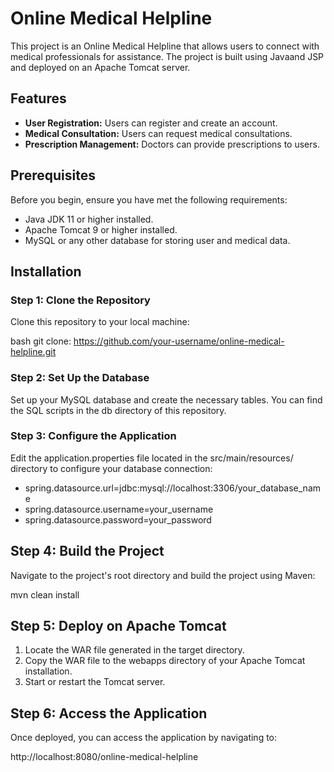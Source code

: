 # Online Medical Helpline

This project is an Online Medical Helpline that allows users to connect with medical professionals for assistance. The project is built using Javaand JSP and deployed on an Apache Tomcat server.

## Features

- **User Registration:** Users can register and create an account.
- **Medical Consultation:** Users can request medical consultations.
- **Prescription Management:** Doctors can provide prescriptions to users.

## Prerequisites

Before you begin, ensure you have met the following requirements:

- Java JDK 11 or higher installed.
- Apache Tomcat 9 or higher installed.
- MySQL or any other database for storing user and medical data.

## Installation

### Step 1: Clone the Repository

Clone this repository to your local machine:

bash
git clone: https://github.com/your-username/online-medical-helpline.git

### Step 2: Set Up the Database


Set up your MySQL database and create the necessary tables. You can find the SQL scripts in the db directory of this repository.

### Step 3: Configure the Application


Edit the application.properties file located in the src/main/resources/ directory to configure your database connection:

- spring.datasource.url=jdbc:mysql://localhost:3306/your_database_name
- spring.datasource.username=your_username
- spring.datasource.password=your_password

## Step 4: Build the Project
Navigate to the project's root directory and build the project using Maven:

 mvn clean install

## Step 5: Deploy on Apache Tomcat

1. Locate the WAR file generated in the target directory.
2. Copy the WAR file to the webapps directory of your Apache Tomcat installation.
3. Start or restart the Tomcat server.

## Step 6: Access the Application

Once deployed, you can access the application by navigating to:

http://localhost:8080/online-medical-helpline

